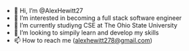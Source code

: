 - 👋 Hi, I’m @AlexHewitt27
- 👀 I’m interested in becoming a full stack software engineer
- 🌱 I’m currently studiyng CSE at The Ohio State University 
- 💞️ I’m looking to simpily learn and develop my skills 
- 📫 How to reach me (alexhewitt278@gmail.com)

<!---
AlexHewitt27/AlexHewitt27 is a ✨ special ✨ repository because its `README.md` (this file) appears on your GitHub profile.
You can click the Preview link to take a look at your changes.
--->

